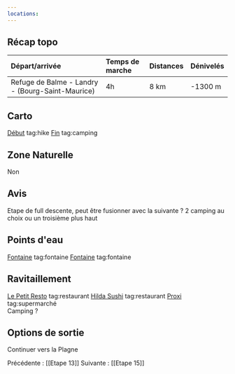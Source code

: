 ```yaml
---
locations: 
---
```

## Récap topo

| Départ/arrivée                                   | Temps de marche | Distances | Dénivelés |
| :----------------------------------------------- | :-------------- | :-------- | :-------- |
| Refuge de Balme - Landry - (Bourg-Saint-Maurice) | 4h              | 8 km      | -1300 m   |
## Carto  
[Début](geo:45.63241,6.669181) tag:hike
[Fin](geo:45.576255,6.736182) tag:camping  
## Zone Naturelle
Non
## Avis
Etape de full descente, peut être fusionner avec la suivante ?
2 camping au choix ou un troisième plus haut
## Points d'eau
[Fontaine](geo:45.575159,6.694231) tag:fontaine 
[Fontaine](geo:45.570833,6.709637) tag:fontaine 
## Ravitaillement
[Le Petit Resto](geo:45.57606640481386,6.733425630372206) tag:restaurant 
[Hilda Sushi](geo:45.575424911454974,6.735810461886647) tag:restaurant 
[Proxi](geo:45.56956732880455,6.740129773819397) tag:supermarché  
Camping ?
## Options de sortie
Continuer vers la Plagne

Précédente : [[Etape 13]]
Suivante : [[Etape 15]]